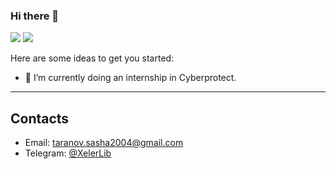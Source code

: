 ### Hi there 👋

<p align="left">
    <img src="https://img.shields.io/badge/Age-19-darkblue" />
    <img src="https://img.shields.io/badge/Languages-English%2FBelarusian%2FRussian-red" />
</p>

Here are some ideas to get you started:

- 🔭 I’m currently doing an internship in Cyberprotect.

---

## Contacts
* Email: [taranov.sasha2004@gmail.com](mailto:taranov.sasha2004@gmail.com)
* Telegram: [@XelerLib](https://t.me/XelerLib)
